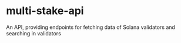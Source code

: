# multi-stake-api
An API, providing endpoints for fetching data of Solana validators and searching in validators
